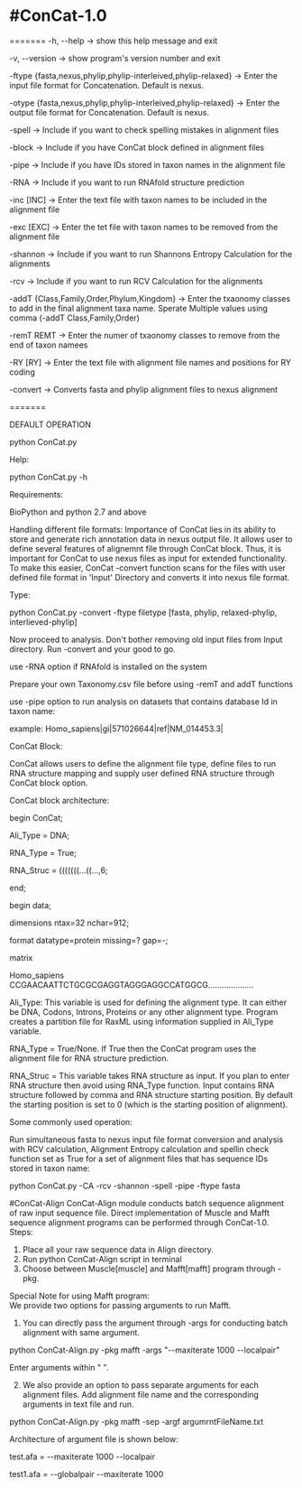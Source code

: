 #ConCat-1.0
==========


=======
  -h, --help    ->                 show this help message and exit
  
  -v, --version    ->              show program's version number and exit
      
  -ftype {fasta,nexus,phylip,phylip-interleived,phylip-relaxed}
                      ->           Enter the input file format for Concatenation. Default
                                is nexus.
                        
  -otype {fasta,nexus,phylip,phylip-interleived,phylip-relaxed}
                      ->          Enter the output file format for Concatenation.
                                Default is nexus.
                        
  -spell              ->              Include if you want to check spelling mistakes in
                                alignment files
                        
  -block              ->              Include if you have ConCat block defined in alignment
                                files
                        
  -pipe               ->              Include if you have IDs stored in taxon names in the
                                alignment file
                        
  -RNA                ->              Include if you want to run RNAfold structure
                                prediction
                        
  -inc [INC]          ->              Enter the text file with taxon names to be included in
                                the alignment file
                        
  -exc [EXC]          ->              Enter the tet file with taxon names to be removed from
                                the alignment file
                        
  -shannon            ->              Include if you want to run Shannons Entropy
                                Calculation for the alignments
                        
  -rcv                ->              Include if you want to run RCV Calculation for the
                                alignments
                        
  -addT {Class,Family,Order,Phylum,Kingdom}
                      ->              Enter the txaonomy classes to add in the final
                                alignment taxa name. Sperate Multiple values using
                                comma (-addT Class,Family,Order)
                          
  -remT REMT          ->              Enter the numer of txaonomy classes to remove from the
                                end of taxon namees
                        
  -RY [RY]            ->              Enter the text file with alignment file names and
                                positions for RY coding
                        
  -convert            ->              Converts fasta and phylip alignment files to nexus
                                alignment

=======


DEFAULT OPERATION

python ConCat.py

Help:

python ConCat.py -h

Requirements:

BioPython and python 2.7 and above

Handling different file formats: Importance of ConCat lies in its ability to store and generate rich annotation data in nexus output file. It allows user to define several features of alignemnt file through ConCat block. Thus, it is important for ConCat to use nexus files as input for extended functionality. To make this easier, ConCat -convert function scans for the files with user defined file format in 'Input' Directory and converts it into nexus file format. 

Type:

python ConCat.py -convert -ftype filetype [fasta, phylip, relaxed-phylip, interlieved-phylip]

Now proceed to analysis. Don't bother removing old input files from Input directory. Run -convert and your good to go.


use -RNA option if RNAfold is installed on the system

Prepare your own Taxonomy.csv file before using -remT and addT functions

use -pipe option to run analysis on datasets that contains database Id in taxon name:

example: Homo_sapiens|gi|571026644|ref|NM_014453.3| 

ConCat Block:

ConCat allows users to define the alignment file type, define files to run RNA structure mapping and supply user defined RNA structure through ConCat block option.

ConCat block architecture:

begin ConCat;

  Ali_Type = DNA; 

  RNA_Type = True; 

  RNA_Struc = (((((((...((...,6;

end;

begin data;

dimensions ntax=32 nchar=912;

format datatype=protein missing=? gap=-;

matrix

Homo_sapiens CCGAACAATTCTGCGCGAGGTAGGGAGGCCATGGCG....................


Ali_Type: This variable is used for defining the alignment type. It can either be DNA, Codons, Introns, Proteins or any other alignment type. Program creates a partition file for RaxML using information supplied in Ali_Type variable.

RNA_Type = True/None. If True then the ConCat program uses the alignment file for RNA structure prediction.

RNA_Struc = This variable takes RNA structure as input. If you plan to enter RNA structure then avoid using RNA_Type function. Input contains RNA structure followed by comma and RNA structure starting position. By default the starting position is set to 0 (which is the starting position of alignment).


Some commonly used operation:

Run simultaneous fasta to nexus input file format conversion and analysis with RCV calculation, Alignment Entropy calculation and spellin check function set as True for a set of alignment files that has sequence IDs stored in taxon name:

python ConCat.py -CA -rcv -shannon -spell -pipe -ftype fasta



#ConCat-Align
ConCat-Align module conducts batch sequence alignment of raw input sequence file. Direct implementation of Muscle and Mafft sequence alignment programs can be performed through ConCat-1.0.
Steps:
1. Place all your raw sequence data in Align directory. 
2. Run python ConCat-Align script in terminal
3. Choose between Muscle[muscle] and Mafft[mafft] program through -pkg. 

Special Note for using Mafft program:  
We provide two options for passing arguments to run Mafft.
1. You can directly pass the argument through -args for conducting batch alignment with same argument.

python ConCat-Align.py -pkg mafft -args "--maxiterate 1000 --localpair"

Enter arguments within " ".


2. We also provide an option to pass separate arguments for each alignment files. Add alignment file name and the corresponding arguments in text file and run.

python ConCat-Align.py -pkg mafft -sep -argf argumrntFileName.txt

Architecture of argument file is shown below:

test.afa = --maxiterate 1000 --localpair

test1.afa = --globalpair --maxiterate 1000




